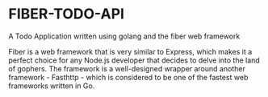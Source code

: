 # FIBER-TODO-API
A Todo Application written using golang and the fiber web framework


Fiber is a web framework that is very similar to Express, which makes it a perfect choice for any Node.js developer that decides to delve into the land of gophers. The framework is a well-designed wrapper around another framework - Fasthttp - which is considered to be one of the fastest web frameworks written in Go.
